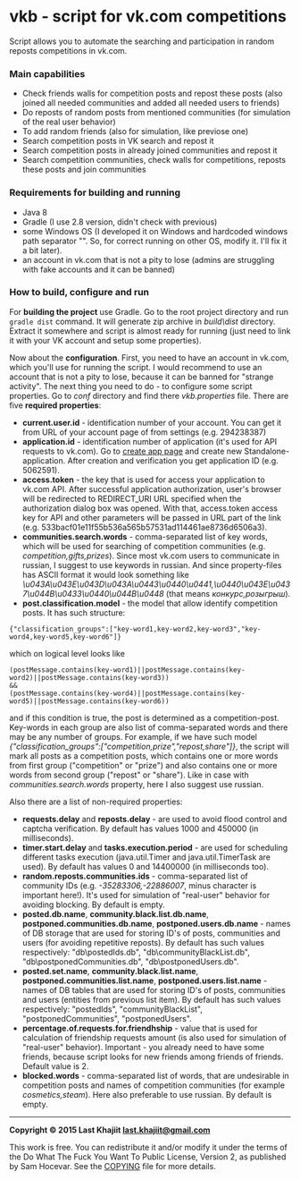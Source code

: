 # vkb - script for vk.com competitions

Script allows you to automate the searching and participation in random reposts competitions in vk.com.

### Main capabilities
- Check friends walls for competition posts and repost these posts (also joined all needed communities and added all needed users to friends) 
- Do reposts of random posts from mentioned communities (for  simulation of the real user behavior)
- To add random friends (also for simulation, like previose one)
- Search competition posts in VK search and repost it
- Search competition posts in already joined communities and repost it
- Search competition communities, check walls for competitions, reposts these posts and join communities

### Requirements for building and running
- Java 8
- Gradle (I use 2.8 version, didn't check with previous)
- some Windows OS (I developed it on Windows and hardcoded windows path separator "\". So, for correct running on other OS, modify it. I'll fix it a bit later).
- an account in vk.com that is not a pity to lose (admins are struggling with fake accounts and it can be banned)

### How to build, configure and run
For **building the project** use Gradle. Go to the root project directory and run `gradle dist` command. It will generate zip archive in *build\dist* directory. Extract it somewhere and script is almost ready for running (just need to link it with your VK account and setup some properties).

Now about the **configuration**.
First, you need to have an account in vk.com, which you'll use for running the script. I would recommend to use an account that is not a pity to lose, because it can be banned for "strange activity".
The next thing you need to do - to configure some script properties. Go to *conf* directory and find there *vkb.properties* file. There are five **required properties**:

-  **current.user.id** - identification number of your account. You can get it from URL of your account page of from settings (e.g. 294238387)
-  **application.id** - identification number of application (it's used for API requests to vk.com).  Go to [create app page](https://vk.com/editapp?act=create) and create new Standalone-application. After creation and verification you get application ID (e.g. 5062591).
-  **access.token** - the key that is used for access your application to vk.com API. After successful application authorization, user's browser will be redirected to REDIRECT_URI URL specified when the authorization dialog box was opened. With that, access.token access key for API and other parameters will be passed in URL part of the link (e.g. 533bacf01e11f55b536a565b57531ad114461ae8736d6506a3).
- **communities.search.words** - comma-separated list of key words, which will be used for searching of competition communities (e.g. *competition,gifts,prizes*). Since most vk.com users to communicate in russian, I suggest to use keywords in russian. And since property-files has ASCII format it would look something like *\u043A\u043E\u043D\u043A\u0443\u0440\u0441,\u0440\u043E\u0437\u044B\u0433\u0440\u044B\u0448* (that means *конкурс,розыгрыш*).
-  **post.classification.model** - the model that allow identify competition posts. It has such structure: 
```
{"classification_groups":["key-word1,key-word2,key-word3","key-word4,key-word5,key-word6"]}
```
which on logical level looks like 

```
(postMessage.contains(key-word1)||postMessage.contains(key-word2)||postMessage.contains(key-word3))
&&
(postMessage.contains(key-word4)||postMessage.contains(key-word5)||postMessage.contains(key-word6))
```
and if this condition is true, the post is determined as a competition-post. Key-words in each group are also list of comma-separated words and there may be any number of groups. For example, if we have such model *{"classification_groups":["competition,prize","repost,share"]}*, the script will mark all posts as a competition posts, which contains one or more words from first group ("competition" or "prize") and also contains one or more words from second group ("repost" or "share"). Like in case with *communities.search.words* property, here I also suggest use russian.

Also there are a list of non-required properties:

-  **requests.delay** and **reposts.delay** - are used to avoid flood control and captcha verification. By default has values 1000 and 450000 (in milliseconds).
-  **timer.start.delay** and **tasks.execution.period** - are used for scheduling different tasks execution (java.util.Timer and java.util.TimerTask are used). By default has values 0 and 14400000 (in milliseconds too).
- **random.reposts.communities.ids** - comma-separated list of community IDs (e.g. *-35283306,-22886007*, minus character is important here!). It's used for simulation of "real-user" behavior for avoiding blocking. By default is empty.
-  **posted.db.name**, **community.black.list.db.name**, **postponed.communities.db.name**, **postponed.users.db.name** - names of DB storage that are used for storing ID's of posts, communities and users (for avoiding repetitive reposts). By default has such values respectively: "db\\postedIds.db", "db\\communityBlackList.db", "db\\postponedCommunities.db", "db\\postponedUsers.db".
-  **posted.set.name**, **community.black.list.name**, **postponed.communities.list.name**, **postponed.users.list.name** - names of DB tables that are used for storing ID's of posts, communities and users (entities from previous list item). By default has such values respectively: "postedIds", "communityBlackList", "postponedCommunities", "postponedUsers".
- **percentage.of.requests.for.friendhship** - value that is used for calculation of friendship requests amount (is also used for simulation of "real-user" behavior). Important - you already need to have some friends, because script looks for new friends among friends of friends. Default value is 2.
-  **blocked.words** - comma-separated list of words, that are undesirable in competition posts and names of competition communities (for example *cosmetics,steam*). Here also preferable to use russian. By default is empty.


---

**Copyright © 2015 Last Khajiit <last.khajiit@gmail.com>**

This work is free. You can redistribute it and/or modify it under the
terms of the Do What The Fuck You Want To Public License, Version 2,
as published by Sam Hocevar. See the [COPYING](https://raw.githubusercontent.com/last-khajiit/vkb/master/copying.txt) file for more details.
